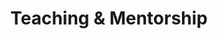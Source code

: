 ---
layout: archive
title: "Teaching & Mentorship"
permalink: /teaching_mentorship/
author_profile: true
---